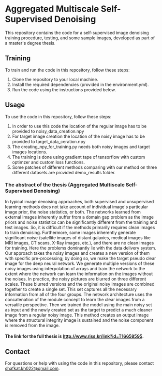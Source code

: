 # Aggregated Multiscale Self-Supervised Denoising

This repository contains the code for a self-supervised image denoising training procedure, testing, and some sample images, developed as part of a master's degree thesis.

## Training

To train and run the code in this repository, follow these steps:

1. Clone the repository to your local machine.
2. Install the required dependencies (provided in the environment.yml).
3. Run the code using the instructions provided below.

## Usage

To use the code in this repository, follow these steps:

1. In order to use this code the location of the regular image has to be provided to noisy_data_creation.npy
2. For target image creation the location of the noisy image has to be provided to target_data_ceration.npy
3. The creating_npy_for_training.py needs both noisy images and target images locations.
4. The training is done using gradient tape of tensorflow with custom optimzer and custom loss functions.
5. Some patches of different methods comparing with our method on three different datasets are provided demo_results folder.

### The abstract of the thesis (Aggregated Multiscale Self-Supervised Denoising)

In typical image denoising approaches, both supervised and unsupervised learning methods does not take account of individual image's particular image prior, the noise statistics, or both. The networks learned from external images inherently suffer from a domain gap problem as the image priors and noise statistics can be significantly different from the training and test images. So, it is difficult if the methods primarily requires clean images to train denoising. Furthermore, some images inherently generate significant noise (satellite images of distant galaxies, medical images like MRI images, CT scans, X-Ray images, etc.), and there are no clean images for training. Here the problems dominantly lie with the data delivery system. Our approach takes the noisy images and creates a new version of them with specific pre-processing; by doing so, we make the target pseudo clear image for the deep neural network. We generate multiple versions of these noisy images using interpolation of arrays and train the network to the extent where the network can learn the information on the images without the noises. In practice, the noisy pictures are blurred on three different scales. These blurred versions and the original noisy images are combined together to create a single set. This set captures all the necessary information from all of the four groups. The network architecture uses the concatenation of the module concept to learn the clear images from a versatile perspective. Then we trained the model using the main noisy set as input and the newly created set as the target to predict a much cleaner image from a regular noisy image. This method creates an output image where the structural integrity image is sustained and the noise component is removed from the image.

#### The link for the full thesis is http://www.riss.kr/link?id=T16658595.

## Contact

For questions or help with using the code in this repository, please contact shafkat.kh022@gmail.com.

